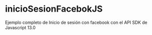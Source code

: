 # inicioSesionFacebokJS
Ejemplo completo de Inicio de sesión con facebook con el API SDK de Javascript 13.0
